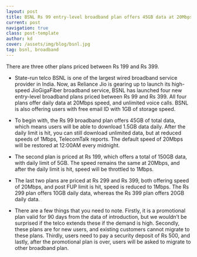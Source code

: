 ```yaml
---
layout: post
title: BSNL Rs 99 entry-level broadband plan offers 45GB data at 20Mbps
current: post
navigation: true
class: post-template
author: kd
cover: /assets/img/blog/bsnl.jpg
tag: bsnl, broadband
---
```

There are three other plans priced between Rs 199 and Rs 399.
* State-run telco BSNL is one of the largest wired broadband service provider in India. Now, as Reliance Jio is gearing up to launch its high-speed JioGigaFiber broadband service, BSNL has launched four new entry-level broadband plans priced between Rs 99 and Rs 399. All four plans offer daily data at 20Mbps speed, and unlimited voice calls. BSNL is also offering users with free email ID with 1GB of storage speed.

* To begin with, the Rs 99 broadband plan offers 45GB of total data, which means users will be able to download 1.5GB data daily. After the daily limit is hit, you can still download unlimited data, but at reduced speeds of 1Mbps, TelecomTalk reports. The default speed of 20Mbps will be restored at 12:00AM every midnight.

* The second plan is priced at Rs 199, which offers a total of 150GB data, with daily limit of 5GB. The speed remains the same at 20Mbps, and after the daily limit is hit, speed will be throttled to 1Mbps.

* The last two plans are priced at Rs 299 and Rs 399, both offering speed of 20Mbps, and post FUP limit is hit, speed is reduced to 1Mbps. The Rs 299 plan offers 10GB daily data, whereas the Rs 399 plan offers 20GB daily data.

* There are a few things that you need to note. Firstly, it is a promotional plan valid for 90 days from the data of introduction, but we wouldn’t be surprised if the telco extends these if the demand is high. Secondly, these plans are for new users, and existing customers cannot migrate to these plans. Thirdly, users need to pay a security deposit of Rs 500, and lastly, after the promotional plan is over, users will be asked to migrate to other broadband plan.
